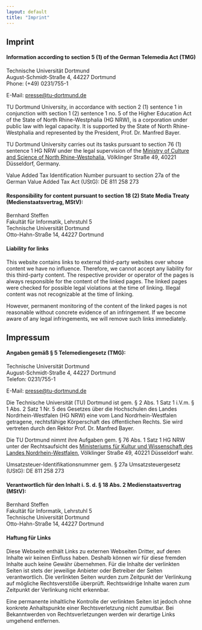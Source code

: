 ```yaml
---
layout: default
title: "Imprint"
---
```


## Imprint

#### Information according to section 5 (1) of the German Telemedia Act (TMG)

Technische Universität Dortmund\
August-Schmidt-Straße 4, 44227 Dortmund\
Phone: (+49) 0231/755-1

E-Mail: [presse@tu-dortmund.de](mailto:presse@tu-dortmund.de)

TU Dortmund University, in accordance with section 2 (1) sentence 1 in conjunction with section 1 (2) sentence 1 no. 5 of the Higher Education Act of the State of North Rhine-Westphalia (HG NRW), is a corporation under public law with legal capacity.
It is supported by the State of North Rhine-Westphalia and represented by the President, Prof. Dr. Manfred Bayer.

TU Dortmund University carries out its tasks pursuant to section 76 (1) sentence 1 HG NRW under the legal supervision of the [Ministry of Culture and Science of North Rhine-Westphalia](https://www.mkw.nrw/), Völklinger Straße 49, 40221 Düsseldorf, Germany.

Value Added Tax Identification Number pursuant to section 27a of the German Value Added Tax Act (UStG): DE 811 258 273

#### Responsibility for content pursuant to section 18 (2) State Media Treaty (Medienstaatsvertrag, MStV):

Bernhard Steffen\
Fakultät für Informatik, Lehrstuhl 5\
Technische Universität Dortmund\
Otto-Hahn-Straße 14, 44227 Dortmund

#### Liability for links

This website contains links to external third-party websites over whose content we have no influence.
Therefore, we cannot accept any liability for this third-party content.
The respective provider or operator of the pages is always responsible for the content of the linked pages.
The linked pages were checked for possible legal violations at the time of linking.
Illegal content was not recognizable at the time of linking.

However, permanent monitoring of the content of the linked pages is not reasonable without concrete evidence of an infringement.
If we become aware of any legal infringements, we will remove such links immediately.


## Impressum

#### Angaben gemäß § 5 Telemediengesetz (TMG):

Technische Universität Dortmund\
August-Schmidt-Straße 4, 44227 Dortmund\
Telefon: 0231/755-1

E-Mail: [presse@tu-dortmund.de](mailto:presse@tu-dortmund.de)

Die Technische Universität (TU) Dortmund ist gem. § 2 Abs. 1 Satz 1 i.V.m. § 1 Abs. 2 Satz 1 Nr. 5 des Gesetzes über die Hochschulen des Landes Nordrhein-Westfalen (HG NRW) eine vom Land Nordrhein-Westfalen getragene, rechtsfähige Körperschaft des öffentlichen Rechts.
Sie wird vertreten durch den Rektor Prof. Dr. Manfred Bayer.

Die TU Dortmund nimmt ihre Aufgaben gem. § 76 Abs. 1 Satz 1 HG NRW unter der Rechtsaufsicht des [Ministeriums für Kultur und Wissenschaft des Landes Nordrhein-Westfalen](https://www.mkw.nrw/), Völklinger Straße 49, 40221 Düsseldorf wahr.

Umsatzsteuer-Identifikationsnummer gem. § 27a Umsatzsteuergesetz (UStG): DE 811 258 273

#### Verantwortlich für den Inhalt i. S. d. § 18 Abs. 2 Medienstaatsvertrag (MStV):

Bernhard Steffen\
Fakultät für Informatik, Lehrstuhl 5\
Technische Universität Dortmund\
Otto-Hahn-Straße 14, 44227 Dortmund

#### Haftung für Links

Diese Webseite enthält Links zu externen Webseiten Dritter, auf deren Inhalte wir keinen Einfluss haben.
Deshalb können wir für diese fremden Inhalte auch keine Gewähr übernehmen.
Für die Inhalte der verlinkten Seiten ist stets der jeweilige Anbieter oder Betreiber der Seiten verantwortlich.
Die verlinkten Seiten wurden zum Zeitpunkt der Verlinkung auf mögliche Rechtsverstöße überprüft.
Rechtswidrige Inhalte waren zum Zeitpunkt der Verlinkung nicht erkennbar.

Eine permanente inhaltliche Kontrolle der verlinkten Seiten ist jedoch ohne konkrete Anhaltspunkte einer Rechtsverletzung nicht zumutbar.
Bei Bekanntwerden von Rechtsverletzungen werden wir derartige Links umgehend entfernen.
